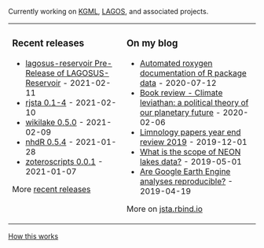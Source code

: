 Currently working on [KGML](https://sites.google.com/umn.edu/kgml/home), [LAGOS](https://lagoslakes.org), and associated projects. 

<table><tr><td valign="top">

### Recent releases
<!-- recent_releases starts -->
* [lagosus-reservoir Pre-Release of LAGOSUS-Reservoir](https://github.com/cont-limno/lagosus-reservoir/releases/tag/v1.0) - 2021-02-11
* [rjsta 0.1-4](https://github.com/jsta/rjsta/releases/tag/0.1-4) - 2021-02-10
* [wikilake 0.5.0](https://github.com/jsta/wikilake/releases/tag/0.5.0) - 2021-02-09
* [nhdR 0.5.4](https://github.com/jsta/nhdR/releases/tag/0.5.4) - 2021-01-28
* [zoteroscripts 0.0.1](https://github.com/jsta/zoteroscripts/releases/tag/v0.0.1) - 2021-01-07
<!-- recent_releases ends -->
More [recent releases](https://github.com/jsta/jsta/blob/main/releases.md)
</td><td valign="top">

### On my blog
<!-- blog starts -->
* [Automated roxygen documentation of R package data](https://jsta.rbind.io/blog/automated-roxygen-documentation-of-r-package-data/) - 2020-07-12
* [Book review - Climate leviathan: a political theory of our planetary future](https://jsta.rbind.io/blog/climate-leviathan-a-polictical-theory-of-our-planetary-future/) - 2020-02-06
* [Limnology papers year end review 2019](https://jsta.rbind.io/blog/limnology-papers-year-end-review-with-a-python-twitter-rss-feed/) - 2019-12-01
* [What is the scope of NEON lakes data?](https://jsta.rbind.io/blog/what-is-the-scope-of-neon-lakes-data/) - 2019-05-01
* [Are Google Earth Engine analyses reproducible?](https://jsta.rbind.io/blog/are-google-earth-engine-analyses-reproducible/) - 2019-04-19
<!-- blog ends -->
More on [jsta.rbind.io](https://jsta.rbind.io)
</td></tr></table>

<a href="https://simonwillison.net/2020/Jul/10/self-updating-profile-readme/">How this works</a>
